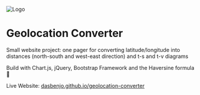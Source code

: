 ![Logo](https://raw.githubusercontent.com/dasbenjo/geolocation-converter/main/assets/favicon/android-icon-96x96.png)

# Geolocation Converter

Small website project: one pager for converting latitude/longitude into distances (north-south and west-east direction) and t-s and t-v diagrams

Build with Chart.js, jQuery, Bootstrap Framework and the Haversine formula 🚀

Live Website: [dasbenjo.github.io/geolocation-converter](https://dasbenjo.github.io/geolocation-converter/)
